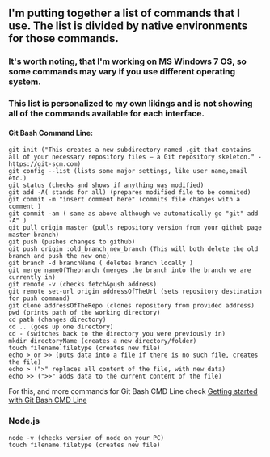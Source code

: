 ## I'm putting together a list of commands that I use. The list is divided by native environments for those commands. 

### It's worth noting, that I'm working on MS Windows 7 OS, so some commands may vary if you use different operating system.
### This list is personalized to my own likings and is not showing all of the commands available for each interface. 




#### Git Bash Command Line:

```
git init ("This creates a new subdirectory named .git that contains all of your necessary repository files – a Git repository skeleton." - https://git-scm.com) 
git config --list (lists some major settings, like user name,email etc.)
git status (checks and shows if anything was modified)
git add	-A( stands for all) (prepares modified file to be commited)
git commit -m "insert comment here" (commits file changes with a comment )
git commit -am ( same as above although we automatically go "git" add -A" )
git pull origin master (pulls repository version from your github page master branch)
git push (pushes changes to github)
git push origin :old_branch new_branch (This will both delete the old branch and push the new one)
git branch -d branchName ( deletes branch locally )
git merge nameOfThebranch (merges the branch into the branch we are currently in)
git remote -v (checks fetch&push address)
git remote set-url origin addressOfTheUrl (sets repository destination for push command)
git clone addressOfTheRepo (clones repository from provided address)
pwd (prints path of the working directory)
cd path (changes directory)
cd .. (goes up one directory)
cd - (switches back to the directory you were previously in)
mkdir directoryName (creates a new directory/folder)
touch filename.filetype (creates new file)
echo > or >> (puts data into a file if there is no such file, creates the file)
echo > (">" replaces all content of the file, with new data)
echo >> (">>" adds data to the current content of the file)

```
For this, and more commands for Git Bash CMD Line check [Getting started with Git Bash CMD Line](https://git-scm.com/book/en/v2/Getting-Started-The-Command-Line)

### Node.js

```
node -v (checks version of node on your PC)
touch filename.filetype (creates new file)
```